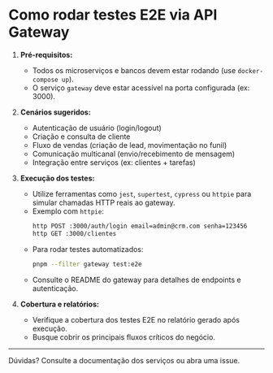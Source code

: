 # Como rodar testes E2E via API Gateway

1. **Pré-requisitos:**
   - Todos os microserviços e bancos devem estar rodando (use `docker-compose up`).
   - O serviço `gateway` deve estar acessível na porta configurada (ex: 3000).

2. **Cenários sugeridos:**
   - Autenticação de usuário (login/logout)
   - Criação e consulta de cliente
   - Fluxo de vendas (criação de lead, movimentação no funil)
   - Comunicação multicanal (envio/recebimento de mensagem)
   - Integração entre serviços (ex: clientes + tarefas)

3. **Execução dos testes:**
   - Utilize ferramentas como `jest`, `supertest`, `cypress` ou `httpie` para simular chamadas HTTP reais ao gateway.
   - Exemplo com `httpie`:
     ```bash
     http POST :3000/auth/login email=admin@crm.com senha=123456
     http GET :3000/clientes
     ```
   - Para rodar testes automatizados:
     ```bash
     pnpm --filter gateway test:e2e
     ```
   - Consulte o README do gateway para detalhes de endpoints e autenticação.

4. **Cobertura e relatórios:**
   - Verifique a cobertura dos testes E2E no relatório gerado após execução.
   - Busque cobrir os principais fluxos críticos do negócio.

---
Dúvidas? Consulte a documentação dos serviços ou abra uma issue.
